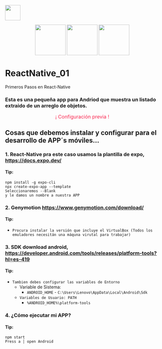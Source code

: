   <img height="50" src="../../blob/main/img/lockup.svg" />
<p align="center">
  <img height="100" src="../../blob/main/img/logo-wordmark.png" />
  <img height="100" src="../../blob/main/img/react.svg" />
  <img height="100" src="../../blob/main/img/client.png" />

</p>



# ReactNative_01
Primeros Pasos en React-Native

### Esta es una pequeña app para Andriod que muestra un listado extraido de un arreglo de objetos.

<p style="color:#f92850; font-size: 16px; text-align:center;">¡ Configuración previa !</p>

## Cosas que debemos instalar y configurar para el desarrollo de APP´s móviles...
### 1. React-Native pra este caso usamos la plantilla de expo, https://docs.expo.dev/

#### Tip:

    npm install -g expo-cli
    npx create-expo-app --template
    Seleccionaremos --Blank
    y le damos un nombre a nuestra APP

### 2. Genymotion https://www.genymotion.com/download/

#### Tip:

- `Procura instalar la versión que incluye el VirtualBox (Todos los emuladores necesitán una máquna virutal para trabajar)`

### 3. SDK download android, https://developer.android.com/tools/releases/platform-tools?hl=es-419

#### Tip:

- `Tambien debes configurar las variables de Entorno`
    - Variable de Sistema:
      -    `ANDROID_HOME`
          -   `C:\Users\Lenovo\AppData\Local\Android\Sdk`
    - `Variables de Usuario: PATH`
      -    `%ANDROID_HOME%\platform-tools`
     
### 4. ¿Cómo ejecutar mi APP?

#### Tip:

    npm start
    Press a │ open Android
